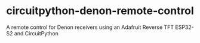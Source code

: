 # circuitpython-denon-remote-control
A remote control for Denon receivers using an Adafruit Reverse TFT ESP32-S2 and CircuitPython
